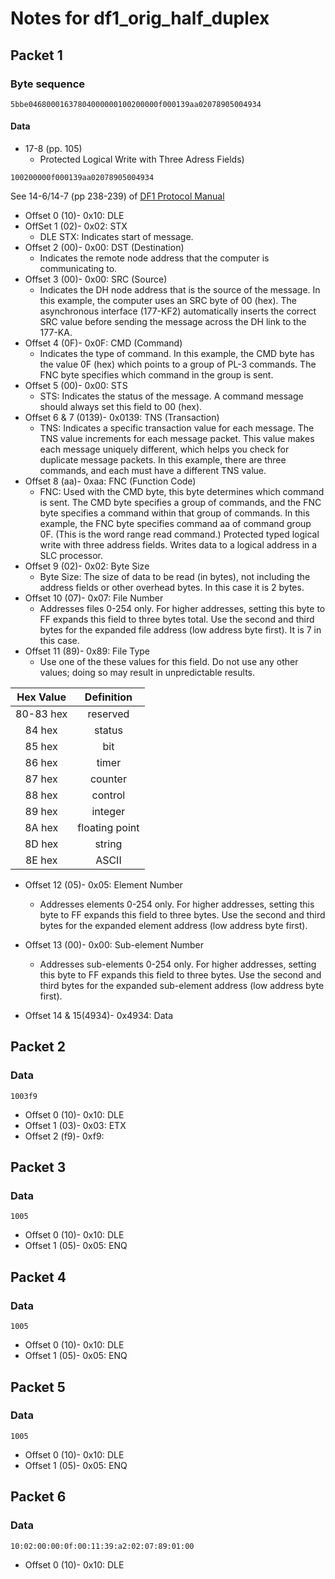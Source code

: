 # Notes for df1_orig_half_duplex

## Packet 1

### Byte sequence 

```
5bbe04680001637804000000100200000f000139aa02078905004934
```
#### Data 
- 17-8 (pp. 105) 
	- Protected Logical Write with Three Adress Fields)

```
100200000f000139aa02078905004934
```

See 14-6/14-7 (pp 238-239) of [DF1 Protocol Manual](https://literature.rockwellautomation.com/idc/groups/literature/documents/rm/1770-rm516_-en-p.pdf)

- Offset 0 (10)- 0x10: DLE
- OffSet 1 (02)- 0x02: STX
	- DLE STX: Indicates start of message. 
- Offset 2 (00)- 0x00: DST (Destination)
	- Indicates the remote node address that the computer is communicating to.
- Offset 3 (00)- 0x00: SRC (Source)
	- Indicates the DH node address that is the source of the message. In this example, the computer uses an
SRC byte of 00 (hex). The asynchronous interface (177-KF2) automatically inserts the correct SRC value
before sending the message across the DH link to the 177-KA.
- Offset 4 (0F)- 0x0F: CMD (Command)
	- Indicates the type of command. In this example, the CMD byte has the value 0F (hex) which points to a
group of PL-3 commands. The FNC byte specifies which command in the group is sent.
- Offset 5 (00)- 0x00: STS 
	- STS: Indicates the status of the message. A command message should always set this field to 00 (hex).
- Offset 6 & 7 (0139)- 0x0139: TNS (Transaction)
	- TNS: Indicates a specific transaction value for each message. The TNS value increments for each message
packet. This value makes each message uniquely different, which helps you check for duplicate message
packets. In this example, there are three commands, and each must have a different TNS value.
- Offset 8 (aa)- 0xaa: FNC (Function Code)
	- FNC: Used with the CMD byte, this byte determines which command is sent. The CMD byte specifies a group of
commands, and the FNC byte specifies a command within that group of commands. In this example,
the FNC byte specifies command aa of command group 0F. (This is the word range read command.) Protected typed logical write with three address fields. Writes data to a logical address in a SLC processor.
- Offset 9 (02)- 0x02: Byte Size
	- Byte Size: The size of data to be read (in bytes), not including the address fields
or other overhead bytes. In this case it is 2 bytes. 
- Offset 10 (07)- 0x07: File Number
	- Addresses files 0-254 only. For higher addresses, setting this byte to FF expands this field to three bytes total. Use the second and third bytes for the expanded file address (low address byte first). It is 7 in this case.
- Offset 11 (89)- 0x89: File Type
	- Use one of the these values for this field. Do not use any other values; doing so may result in unpredictable results.
	

|Hex Value|Definition|
|:-----:|:------:|
|80-83 hex| reserved|
|84 hex| status|
|85 hex| bit|
|86 hex| timer|
|87 hex| counter|
|88 hex| control|
|89 hex| integer|
|8A hex| floating point|
|8D hex| string|
|8E hex| ASCII|

- Offset 12 (05)- 0x05: Element Number
	- Addresses elements 0-254 only. For higher addresses, setting this
byte to FF expands this field to three bytes. Use the second and third
bytes for the expanded element address (low address byte first).

- Offset 13 (00)- 0x00: Sub-element Number
	- Addresses sub-elements 0-254 only. For higher addresses, setting
this byte to FF expands this field to three bytes. Use the second and
third bytes for the expanded sub-element address (low address byte
first).

- Offset 14 & 15(4934)- 0x4934: Data


## Packet 2

### Data

```
1003f9
```

- Offset 0 (10)- 0x10: DLE
- Offset 1 (03)- 0x03: ETX
- Offset 2 (f9)- 0xf9: 

## Packet 3

### Data

```
1005
```
- Offset 0 (10)- 0x10: DLE
- Offset 1 (05)- 0x05: ENQ

## Packet 4

### Data

```
1005
```
- Offset 0 (10)- 0x10: DLE
- Offset 1 (05)- 0x05: ENQ

## Packet 5

### Data

```
1005
```
- Offset 0 (10)- 0x10: DLE
- Offset 1 (05)- 0x05: ENQ

## Packet 6

### Data

```
10:02:00:00:0f:00:11:39:a2:02:07:89:01:00
```
- Offset 0 (10)- 0x10: DLE
